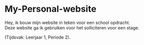 # My-Personal-website

Hey, ik bouw mijn website in teken voor een school opdracht. <br> 
Deze website ga ik gebruiken voor het solliciteren voor een stage. <br> 

(Tijdsvak: Leerjaar 1, Periode 2).

